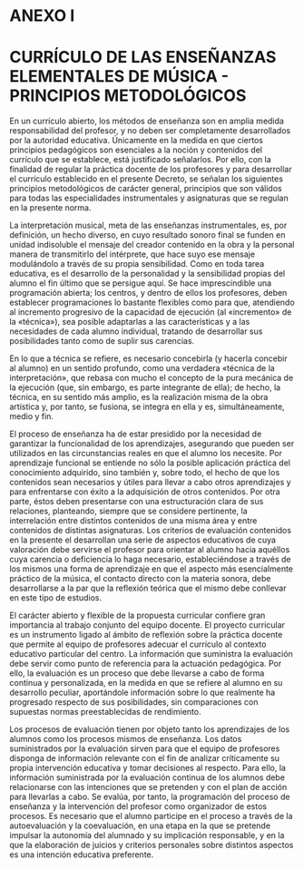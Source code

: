 
# ANEXO I

# **CURRÍCULO DE LAS ENSEÑANZAS ELEMENTALES DE MÚSICA - PRINCIPIOS METODOLÓGICOS**

En un currículo abierto, los métodos de enseñanza son en amplia medida responsabilidad del profesor, y no deben ser completamente desarrollados por la autoridad educativa. Únicamente en la medida en que ciertos principios pedagógicos son esenciales a la noción y contenidos del currículo que se establece, está justificado señalarlos. Por ello, con la finalidad de regular la práctica docente de los profesores y para desarrollar el currículo establecido en el presente Decreto, se señalan los siguientes principios metodológicos de carácter general, principios que son válidos para todas las especialidades instrumentales y asignaturas que se regulan en la presente norma.

La interpretación musical, meta de las enseñanzas instrumentales, es, por definición, un hecho diverso, en cuyo resultado sonoro final se funden en unidad indisoluble el mensaje del creador contenido en la obra y la personal manera de transmitirlo del intérprete, que hace suyo ese mensaje modulándolo a través de su propia sensibilidad. Como en toda tarea educativa, es el desarrollo de la personalidad y la sensibilidad propias del alumno el fin último que se persigue aquí. Se hace imprescindible una programación abierta; los centros, y dentro de ellos los profesores, deben establecer programaciones lo bastante flexibles como para que, atendiendo al incremento progresivo de la capacidad de ejecución (al «incremento» de la «técnica»), sea posible adaptarlas a las características y a las necesidades de cada alumno individual, tratando de desarrollar sus posibilidades tanto como de suplir sus carencias. 

En lo que a técnica se refiere, es necesario concebirla (y hacerla concebir al alumno) en un sentido profundo, como una verdadera «técnica de la interpretación», que rebasa con mucho el concepto de la pura mecánica de la ejecución (que, sin embargo, es parte integrante de ella); de hecho, la técnica, en su sentido más amplio, es la realización misma de la obra artística y, por tanto, se fusiona, se integra en ella y es, simultáneamente, medio y fin.

El proceso de enseñanza ha de estar presidido por la necesidad de garantizar la funcionalidad de los aprendizajes, asegurando que pueden ser utilizados en las circunstancias reales en que el alumno los necesite. Por aprendizaje funcional se entiende no sólo la posible aplicación práctica del conocimiento adquirido, sino también y, sobre todo, el hecho de que los contenidos sean necesarios y útiles para llevar a cabo otros aprendizajes y para enfrentarse con éxito a la adquisición de otros contenidos. Por otra parte, éstos deben presentarse con una estructuración clara de sus relaciones, planteando, siempre que se considere pertinente, la interrelación entre distintos contenidos de una misma área y entre contenidos de distintas asignaturas. Los criterios de evaluación contenidos en la presente el desarrollan una serie de aspectos educativos de cuya valoración debe servirse el profesor para orientar al alumno hacia aquéllos cuya carencia o deficiencia lo haga necesario, estableciéndose a través de los mismos una forma de aprendizaje en que el aspecto más esencialmente práctico de la música, el contacto directo con la materia sonora, debe desarrollarse a la par que la reflexión teórica que el mismo debe conllevar en este tipo de estudios.

El carácter abierto y flexible de la propuesta curricular confiere gran importancia al trabajo conjunto del equipo docente. El proyecto curricular es un instrumento ligado al ámbito de reflexión sobre la práctica docente que permite al equipo de profesores adecuar el currículo al contexto educativo particular del centro. La información que suministra la evaluación debe servir como punto de referencia para la actuación pedagógica. Por ello, la evaluación es un proceso que debe llevarse a cabo de forma continua y personalizada, en la medida en que se refiere al alumno en su desarrollo peculiar, aportándole información sobre lo que realmente ha progresado respecto de sus posibilidades, sin comparaciones con supuestas normas preestablecidas de rendimiento. 

Los procesos de evaluación tienen por objeto tanto los aprendizajes de los alumnos como los procesos mismos de enseñanza. Los datos suministrados por la evaluación sirven para que el equipo de profesores disponga de información relevante con el fin de analizar críticamente su propia intervención educativa y tomar decisiones al respecto. Para ello, la información suministrada por la evaluación continua de los alumnos debe relacionarse con las intenciones que se pretenden y con el plan de acción para llevarlas a cabo. Se evalúa, por tanto, la programación del proceso de enseñanza y la intervención del profesor como organizador de estos procesos. Es necesario que el alumno participe en el proceso a través de la autoevaluación y la coevaluación, en una etapa en la que se pretende impulsar la autonomía del alumnado y su implicación responsable, y en la que la elaboración de juicios y criterios personales sobre distintos aspectos es una intención educativa preferente.